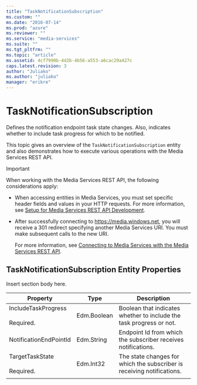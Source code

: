 ```yaml
---
title: "TaskNotificationSubscription"
ms.custom: ""
ms.date: "2016-07-14"
ms.prod: "azure"
ms.reviewer: ""
ms.service: "media-services"
ms.suite: ""
ms.tgt_pltfrm: ""
ms.topic: "article"
ms.assetid: 4cf7990b-4d2b-4b56-a553-a6cac29a427c
caps.latest.revision: 3
author: "Juliako"
ms.author: "juliako"
manager: "erikre"
---
```

# TaskNotificationSubscription
Defines the notification endpoint task state changes. Also,  indicates whether to include task progress for which to be notified.  
  
 This topic gives an overview of the `TaskNotificationSubscription` entity and also demonstrates how to execute various operations with the Media Services REST API.  
  
> [!IMPORTANT]
>  When working with the Media Services REST API, the following considerations apply:  
>   
>  -   When accessing entities in Media Services, you must set specific header fields and values in your HTTP requests. For more information, see [Setup for Media Services REST API Development](http://msdn.microsoft.com/en-us/42ae6204-93bc-4797-bf40-1c68512cfb73).  
> -   After successfully connecting to https://media.windows.net, you will receive a 301 redirect specifying another Media Services URI. You must make subsequent calls to the new URI.  
>   
>      For more information, see [Connecting to Media Services with the Media Services REST API](http://msdn.microsoft.com/en-us/426d52db-1ac1-4ede-85be-da8ff5a7973f).  
  
## TaskNotificationSubscription Entity Properties  
 Insert section body here.  
  
|Property|Type|Description|  
|--------------|----------|-----------------|  
|IncludeTaskProgress<br /><br /> Required.|Edm.Boolean|Boolean that indicates whether to include the task progress or not.|  
|NotificationEndPointId|Edm.String|Endpoint Id from which the subscriber receives notifications.|  
|TargetTaskState<br /><br /> Required.|Edm.Int32|The state changes for which the subscriber is receiving notifications.|  
||||